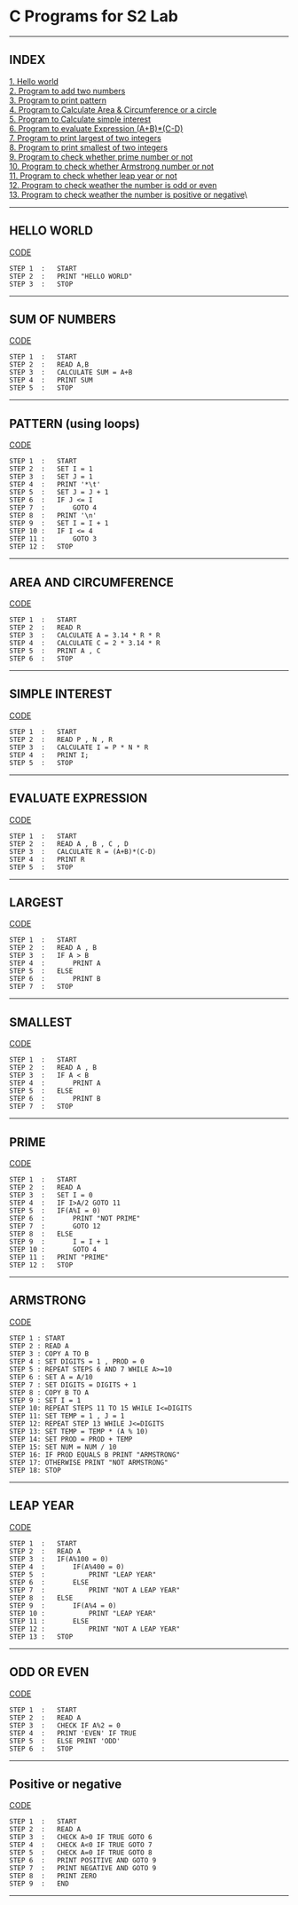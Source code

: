 # C Programs for S2 Lab
---
## INDEX 
[1. Hello world](#hello-world)\
[2. Program to add two numbers](#sum-of-numbers)\
[3. Program to print pattern](#pattern-using-loops)\
[4. Program to Calculate Area & Circumference or a circle ](#area-and-circumference)\
[5. Program to Calculate simple interest](#simple-interest)\
[6. Program to evaluate Expression (A+B)*(C-D)](#evaluate-expression)\
[7. Program to print largest of two integers ](#largest)\
[8. Program to print smallest of two integers ](#smallest)\
[9. Program to check whether prime number or not ](#prime)\
[10. Program to check whether Armstrong number or not ](#armstrong)\
[11. Program to check whether leap year or not ](#leap-year)\
[12. Program to check weather the number is odd or even](#odd-or-even)\
[13. Program to check weather the number is positive or negative](#p)\

---

## HELLO WORLD

[CODE](/helloworld.c)

```
STEP 1  :   START
STEP 2  :   PRINT "HELLO WORLD"
STEP 3  :   STOP
```
---
## SUM OF NUMBERS

[CODE](/sum.c)

```
STEP 1  :   START
STEP 2  :   READ A,B
STEP 3  :   CALCULATE SUM = A+B
STEP 4  :   PRINT SUM
STEP 5  :   STOP
```
---
## PATTERN (using loops)

[CODE](/pattern.c)

```
STEP 1  :   START
STEP 2  :   SET I = 1
STEP 3  :   SET J = 1
STEP 4  :   PRINT '*\t'
STEP 5  :   SET J = J + 1
STEP 6  :   IF J <= I
STEP 7  :       GOTO 4
STEP 8  :   PRINT '\n'
STEP 9  :   SET I = I + 1 
STEP 10 :   IF I <= 4
STEP 11 :       GOTO 3
STEP 12 :   STOP
```
---
## AREA AND CIRCUMFERENCE

[CODE](/circle.c)

```
STEP 1  :   START
STEP 2  :   READ R
STEP 3  :   CALCULATE A = 3.14 * R * R
STEP 4  :   CALCULATE C = 2 * 3.14 * R
STEP 5  :   PRINT A , C
STEP 6  :   STOP
```
---
## SIMPLE INTEREST

[CODE](/interest.c)

```
STEP 1  :   START
STEP 2  :   READ P , N , R
STEP 3  :   CALCULATE I = P * N * R
STEP 4  :   PRINT I;
STEP 5  :   STOP
```
---
## EVALUATE EXPRESSION

[CODE](/expression.c)

```
STEP 1  :   START
STEP 2  :   READ A , B , C , D
STEP 3  :   CALCULATE R = (A+B)*(C-D)
STEP 4  :   PRINT R
STEP 5  :   STOP
```
---

## LARGEST

[CODE](/largest.c)

```
STEP 1  :   START
STEP 2  :   READ A , B
STEP 3  :   IF A > B
STEP 4  :       PRINT A
STEP 5  :   ELSE
STEP 6  :       PRINT B
STEP 7  :   STOP
```
---
## SMALLEST

[CODE](/smallest.c)

```
STEP 1  :   START
STEP 2  :   READ A , B
STEP 3  :   IF A < B
STEP 4  :       PRINT A
STEP 5  :   ELSE
STEP 6  :       PRINT B
STEP 7  :   STOP
```
---

## PRIME

[CODE](/prime.c)

```
STEP 1  :   START
STEP 2  :   READ A
STEP 3  :   SET I = 0
STEP 4  :   IF I>A/2 GOTO 11
STEP 5  :   IF(A%I = 0)
STEP 6  :       PRINT "NOT PRIME"
STEP 7  :       GOTO 12
STEP 8  :   ELSE
STEP 9  :       I = I + 1
STEP 10 :       GOTO 4
STEP 11 :   PRINT "PRIME"
STEP 12 :   STOP
```
---

## ARMSTRONG

[CODE](/armstrong.c)

```
STEP 1 : START
STEP 2 : READ A
STEP 3 : COPY A TO B
STEP 4 : SET DIGITS = 1 , PROD = 0
STEP 5 : REPEAT STEPS 6 AND 7 WHILE A>=10
STEP 6 : SET A = A/10
STEP 7 : SET DIGITS = DIGITS + 1
STEP 8 : COPY B TO A
STEP 9 : SET I = 1
STEP 10: REPEAT STEPS 11 TO 15 WHILE I<=DIGITS
STEP 11: SET TEMP = 1 , J = 1
STEP 12: REPEAT STEP 13 WHILE J<=DIGITS
STEP 13: SET TEMP = TEMP * (A % 10)
STEP 14: SET PROD = PROD + TEMP
STEP 15: SET NUM = NUM / 10
STEP 16: IF PROD EQUALS B PRINT "ARMSTRONG"
STEP 17: OTHERWISE PRINT "NOT ARMSTRONG"
STEP 18: STOP
```
---

## LEAP YEAR

[CODE](/leapyear.c)

```
STEP 1  :   START
STEP 2  :   READ A
STEP 3  :   IF(A%100 = 0)
STEP 4  :       IF(A%400 = 0)
STEP 5  :           PRINT "LEAP YEAR"
STEP 6  :       ELSE
STEP 7  :           PRINT "NOT A LEAP YEAR"
STEP 8  :   ELSE
STEP 9  :       IF(A%4 = 0)
STEP 10 :           PRINT "LEAP YEAR"
STEP 11 :       ELSE
STEP 12 :           PRINT "NOT A LEAP YEAR"
STEP 13 :   STOP
```
---

## ODD OR EVEN

[CODE](/oddoreven.c)

```
STEP 1  :   START
STEP 2  :   READ A
STEP 3  :   CHECK IF A%2 = 0
STEP 4  :   PRINT 'EVEN' IF TRUE
STEP 5  :   ELSE PRINT 'ODD'
STEP 6  :   STOP
```
---

## Positive or negative

[CODE](/positiveornegative.c)

```
STEP 1  :   START
STEP 2  :   READ A
STEP 3  :   CHECK A>0 IF TRUE GOTO 6
STEP 4  :   CHECK A<0 IF TRUE GOTO 7
STEP 5  :   CHECK A=0 IF TRUE GOTO 8
STEP 6  :   PRINT POSITIVE AND GOTO 9
STEP 7  :   PRINT NEGATIVE AND GOTO 9
STEP 8  :   PRINT ZERO
STEP 9  :   END
```
---

